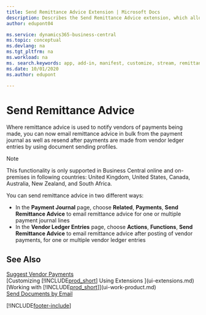 ```yaml
---
title: Send Remittance Advice Extension | Microsoft Docs
description: Describes the Send Remittance Advice extension, which allows emailing and resending remittance advice from the payment journal and vendor ledger entries.
author: edupont04

ms.service: dynamics365-business-central
ms.topic: conceptual
ms.devlang: na
ms.tgt_pltfrm: na
ms.workload: na
ms. search.keywords: app, add-in, manifest, customize, stream, remittance, advice
ms.date: 10/01/2020
ms.author: edupont

---
```

# Send Remittance Advice

Where remittance advice is used to notify vendors of payments being made, you can now email remittance advice in bulk from the payment journal as well as resend after payments are made from vendor ledger entries by using document sending profiles.

> [!NOTE]
> This functionality is only supported in Business Central online and on-premises in following countries: United Kingdom, United States, Canada, Australia, New Zealand, and South Africa.  

You can send remittance advice in two different ways:

* In the **Payment Journal** page, choose **Related**, **Payments**, **Send Remittance Advice** to email remittance advice for one or multiple payment journal lines
* In the **Vendor Ledger Entries** page, choose **Actions**, **Functions**, **Send Remittance Advice** to email remittance advice after posting of vendor payments, for one or multiple vendor ledger entries

## See Also

[Suggest Vendor Payments](payables-how-suggest-vendor-payments.md)  
[Customizing [!INCLUDE[prod_short](includes/prod_short.md)] Using Extensions ](ui-extensions.md)  
[Working with [!INCLUDE[prod_short](includes/prod_short.md)]](ui-work-product.md)  
[Send Documents by Email](ui-how-send-documents-email.md)  


[!INCLUDE[footer-include](includes/footer-banner.md)]
